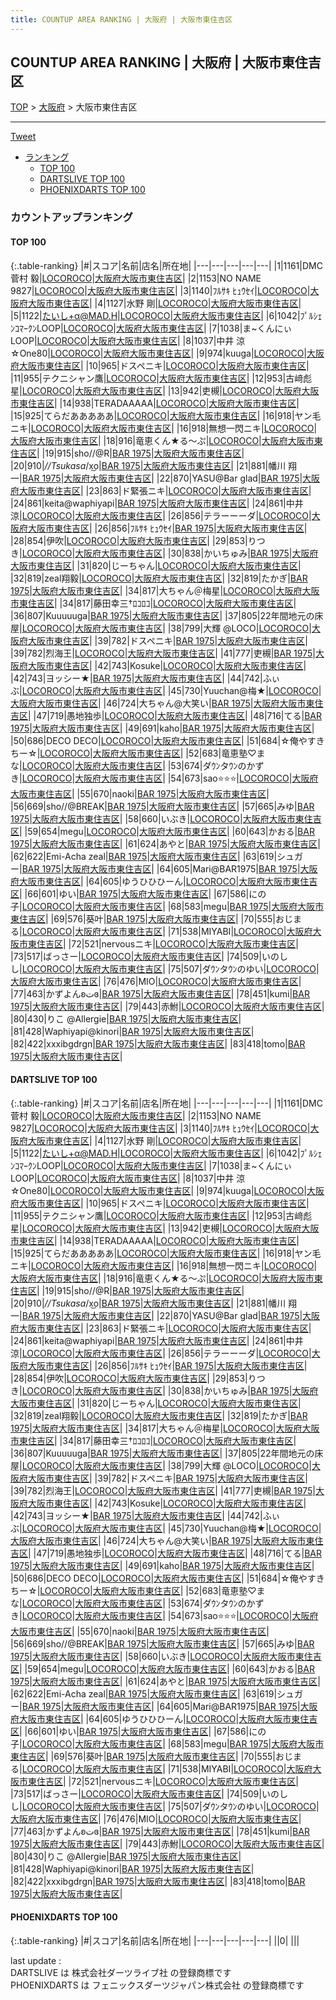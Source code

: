 ```yaml
---
title: COUNTUP AREA RANKING | 大阪府 | 大阪市東住吉区
---
```

## COUNTUP AREA RANKING | 大阪府 | 大阪市東住吉区

[TOP](/darts/rank/) > [大阪府](/darts/rank/大阪府/) > 大阪市東住吉区

___

<a href="https://twitter.com/share?ref_src=twsrc%5Etfw" data-text="COUNTUP AREA RANKING | 大阪府大阪市東住吉区" class="twitter-share-button" data-hashtags="DARTSLIVE,PHOENIXDARTS,darts,ダーツ" data-show-count="false">Tweet</a>

* [ランキング](#カウントアップランキング)
    * [TOP 100](#top-100)
    * [DARTSLIVE TOP 100](#dartslive-top-100)
    * [PHOENIXDARTS TOP 100](#phoenixdarts-top-100)

### カウントアップランキング

#### TOP 100



{:.table-ranking}
|#|スコア|名前|店名|所在地|
|---|---|---|---|---|
|1|1161|<span class="rank-name-dl">DMC 菅村 毅</span>|<a href="https://search.dartslive.com/jp/shop/b56b97a98980a25aa3f63593b5358cc4">LOCOROCO</a>|<a href="/darts/rank/大阪府/大阪市東住吉区">大阪府大阪市東住吉区</a>|
|2|1153|<span class="rank-name-dl">NO NAME 9827</span>|<a href="https://search.dartslive.com/jp/shop/b56b97a98980a25aa3f63593b5358cc4">LOCOROCO</a>|<a href="/darts/rank/大阪府/大阪市東住吉区">大阪府大阪市東住吉区</a>|
|3|1140|<span class="rank-name-dl">ﾌﾙｻｷ ﾋｭｳｾｲ</span>|<a href="https://search.dartslive.com/jp/shop/b56b97a98980a25aa3f63593b5358cc4">LOCOROCO</a>|<a href="/darts/rank/大阪府/大阪市東住吉区">大阪府大阪市東住吉区</a>|
|4|1127|<span class="rank-name-dl">水野 剛</span>|<a href="https://search.dartslive.com/jp/shop/b56b97a98980a25aa3f63593b5358cc4">LOCOROCO</a>|<a href="/darts/rank/大阪府/大阪市東住吉区">大阪府大阪市東住吉区</a>|
|5|1122|<span class="rank-name-dl">たいし+α@MAD.H</span>|<a href="https://search.dartslive.com/jp/shop/b56b97a98980a25aa3f63593b5358cc4">LOCOROCO</a>|<a href="/darts/rank/大阪府/大阪市東住吉区">大阪府大阪市東住吉区</a>|
|6|1042|<span class="rank-name-dl">ﾌﾟﾙｼｪﾝｺﾏｰｸﾝLOOP</span>|<a href="https://search.dartslive.com/jp/shop/b56b97a98980a25aa3f63593b5358cc4">LOCOROCO</a>|<a href="/darts/rank/大阪府/大阪市東住吉区">大阪府大阪市東住吉区</a>|
|7|1038|<span class="rank-name-dl">ま~くんにぃLOOP</span>|<a href="https://search.dartslive.com/jp/shop/b56b97a98980a25aa3f63593b5358cc4">LOCOROCO</a>|<a href="/darts/rank/大阪府/大阪市東住吉区">大阪府大阪市東住吉区</a>|
|8|1037|<span class="rank-name-dl">中井 涼☆One80</span>|<a href="https://search.dartslive.com/jp/shop/b56b97a98980a25aa3f63593b5358cc4">LOCOROCO</a>|<a href="/darts/rank/大阪府/大阪市東住吉区">大阪府大阪市東住吉区</a>|
|9|974|<span class="rank-name-dl">kuuga</span>|<a href="https://search.dartslive.com/jp/shop/b56b97a98980a25aa3f63593b5358cc4">LOCOROCO</a>|<a href="/darts/rank/大阪府/大阪市東住吉区">大阪府大阪市東住吉区</a>|
|10|965|<span class="rank-name-dl">ドスペニキ</span>|<a href="https://search.dartslive.com/jp/shop/b56b97a98980a25aa3f63593b5358cc4">LOCOROCO</a>|<a href="/darts/rank/大阪府/大阪市東住吉区">大阪府大阪市東住吉区</a>|
|11|955|<span class="rank-name-dl">テクニシャン鷹</span>|<a href="https://search.dartslive.com/jp/shop/b56b97a98980a25aa3f63593b5358cc4">LOCOROCO</a>|<a href="/darts/rank/大阪府/大阪市東住吉区">大阪府大阪市東住吉区</a>|
|12|953|<span class="rank-name-dl">古﨑彪星</span>|<a href="https://search.dartslive.com/jp/shop/b56b97a98980a25aa3f63593b5358cc4">LOCOROCO</a>|<a href="/darts/rank/大阪府/大阪市東住吉区">大阪府大阪市東住吉区</a>|
|13|942|<span class="rank-name-dl">吏槻</span>|<a href="https://search.dartslive.com/jp/shop/b56b97a98980a25aa3f63593b5358cc4">LOCOROCO</a>|<a href="/darts/rank/大阪府/大阪市東住吉区">大阪府大阪市東住吉区</a>|
|14|938|<span class="rank-name-dl">TERADAAAAA</span>|<a href="https://search.dartslive.com/jp/shop/b56b97a98980a25aa3f63593b5358cc4">LOCOROCO</a>|<a href="/darts/rank/大阪府/大阪市東住吉区">大阪府大阪市東住吉区</a>|
|15|925|<span class="rank-name-dl">てらだあああああ</span>|<a href="https://search.dartslive.com/jp/shop/b56b97a98980a25aa3f63593b5358cc4">LOCOROCO</a>|<a href="/darts/rank/大阪府/大阪市東住吉区">大阪府大阪市東住吉区</a>|
|16|918|<span class="rank-name-dl">ヤン毛ニキ</span>|<a href="https://search.dartslive.com/jp/shop/b56b97a98980a25aa3f63593b5358cc4">LOCOROCO</a>|<a href="/darts/rank/大阪府/大阪市東住吉区">大阪府大阪市東住吉区</a>|
|16|918|<span class="rank-name-dl">無想一閃ニキ</span>|<a href="https://search.dartslive.com/jp/shop/b56b97a98980a25aa3f63593b5358cc4">LOCOROCO</a>|<a href="/darts/rank/大阪府/大阪市東住吉区">大阪府大阪市東住吉区</a>|
|18|916|<span class="rank-name-dl">竜恵くん★る〜ぷ</span>|<a href="https://search.dartslive.com/jp/shop/b56b97a98980a25aa3f63593b5358cc4">LOCOROCO</a>|<a href="/darts/rank/大阪府/大阪市東住吉区">大阪府大阪市東住吉区</a>|
|19|915|<span class="rank-name-dl">sho//@R</span>|<a href="https://search.dartslive.com/jp/shop/6643bd2af1175407774c926eb736cb5a">BAR 1975</a>|<a href="/darts/rank/大阪府/大阪市東住吉区">大阪府大阪市東住吉区</a>|
|20|910|<span class="rank-name-dl">_//Tsukasa_/x͜o</span>|<a href="https://search.dartslive.com/jp/shop/6643bd2af1175407774c926eb736cb5a">BAR 1975</a>|<a href="/darts/rank/大阪府/大阪市東住吉区">大阪府大阪市東住吉区</a>|
|21|881|<span class="rank-name-dl">幡川 翔一</span>|<a href="https://search.dartslive.com/jp/shop/6643bd2af1175407774c926eb736cb5a">BAR 1975</a>|<a href="/darts/rank/大阪府/大阪市東住吉区">大阪府大阪市東住吉区</a>|
|22|870|<span class="rank-name-dl">YASU@Bar glad</span>|<a href="https://search.dartslive.com/jp/shop/6643bd2af1175407774c926eb736cb5a">BAR 1975</a>|<a href="/darts/rank/大阪府/大阪市東住吉区">大阪府大阪市東住吉区</a>|
|23|863|<span class="rank-name-dl">ド緊張ニキ</span>|<a href="https://search.dartslive.com/jp/shop/b56b97a98980a25aa3f63593b5358cc4">LOCOROCO</a>|<a href="/darts/rank/大阪府/大阪市東住吉区">大阪府大阪市東住吉区</a>|
|24|861|<span class="rank-name-dl">keita@waphiyapi</span>|<a href="https://search.dartslive.com/jp/shop/6643bd2af1175407774c926eb736cb5a">BAR 1975</a>|<a href="/darts/rank/大阪府/大阪市東住吉区">大阪府大阪市東住吉区</a>|
|24|861|<span class="rank-name-dl">中井 涼</span>|<a href="https://search.dartslive.com/jp/shop/b56b97a98980a25aa3f63593b5358cc4">LOCOROCO</a>|<a href="/darts/rank/大阪府/大阪市東住吉区">大阪府大阪市東住吉区</a>|
|26|856|<span class="rank-name-dl">テラーーーダ</span>|<a href="https://search.dartslive.com/jp/shop/b56b97a98980a25aa3f63593b5358cc4">LOCOROCO</a>|<a href="/darts/rank/大阪府/大阪市東住吉区">大阪府大阪市東住吉区</a>|
|26|856|<span class="rank-name-dl">ﾌﾙｻｷ ﾋｭｳｾｲ</span>|<a href="https://search.dartslive.com/jp/shop/6643bd2af1175407774c926eb736cb5a">BAR 1975</a>|<a href="/darts/rank/大阪府/大阪市東住吉区">大阪府大阪市東住吉区</a>|
|28|854|<span class="rank-name-dl">伊吹</span>|<a href="https://search.dartslive.com/jp/shop/b56b97a98980a25aa3f63593b5358cc4">LOCOROCO</a>|<a href="/darts/rank/大阪府/大阪市東住吉区">大阪府大阪市東住吉区</a>|
|29|853|<span class="rank-name-dl">りつき</span>|<a href="https://search.dartslive.com/jp/shop/b56b97a98980a25aa3f63593b5358cc4">LOCOROCO</a>|<a href="/darts/rank/大阪府/大阪市東住吉区">大阪府大阪市東住吉区</a>|
|30|838|<span class="rank-name-dl">かいちゅみ</span>|<a href="https://search.dartslive.com/jp/shop/6643bd2af1175407774c926eb736cb5a">BAR 1975</a>|<a href="/darts/rank/大阪府/大阪市東住吉区">大阪府大阪市東住吉区</a>|
|31|820|<span class="rank-name-dl">じーちゃん</span>|<a href="https://search.dartslive.com/jp/shop/b56b97a98980a25aa3f63593b5358cc4">LOCOROCO</a>|<a href="/darts/rank/大阪府/大阪市東住吉区">大阪府大阪市東住吉区</a>|
|32|819|<span class="rank-name-dl">zeal翔毅</span>|<a href="https://search.dartslive.com/jp/shop/b56b97a98980a25aa3f63593b5358cc4">LOCOROCO</a>|<a href="/darts/rank/大阪府/大阪市東住吉区">大阪府大阪市東住吉区</a>|
|32|819|<span class="rank-name-dl">たかぎ</span>|<a href="https://search.dartslive.com/jp/shop/6643bd2af1175407774c926eb736cb5a">BAR 1975</a>|<a href="/darts/rank/大阪府/大阪市東住吉区">大阪府大阪市東住吉区</a>|
|34|817|<span class="rank-name-dl">大ちゃん＠梅星</span>|<a href="https://search.dartslive.com/jp/shop/b56b97a98980a25aa3f63593b5358cc4">LOCOROCO</a>|<a href="/darts/rank/大阪府/大阪市東住吉区">大阪府大阪市東住吉区</a>|
|34|817|<span class="rank-name-dl">藤田幸三†ﾛｺﾛｺ</span>|<a href="https://search.dartslive.com/jp/shop/b56b97a98980a25aa3f63593b5358cc4">LOCOROCO</a>|<a href="/darts/rank/大阪府/大阪市東住吉区">大阪府大阪市東住吉区</a>|
|36|807|<span class="rank-name-dl">Kuuuuuga</span>|<a href="https://search.dartslive.com/jp/shop/6643bd2af1175407774c926eb736cb5a">BAR 1975</a>|<a href="/darts/rank/大阪府/大阪市東住吉区">大阪府大阪市東住吉区</a>|
|37|805|<span class="rank-name-dl">22年間地元の床屋</span>|<a href="https://search.dartslive.com/jp/shop/b56b97a98980a25aa3f63593b5358cc4">LOCOROCO</a>|<a href="/darts/rank/大阪府/大阪市東住吉区">大阪府大阪市東住吉区</a>|
|38|799|<span class="rank-name-dl">大輝 @LOCO</span>|<a href="https://search.dartslive.com/jp/shop/b56b97a98980a25aa3f63593b5358cc4">LOCOROCO</a>|<a href="/darts/rank/大阪府/大阪市東住吉区">大阪府大阪市東住吉区</a>|
|39|782|<span class="rank-name-dl">ドスペニキ</span>|<a href="https://search.dartslive.com/jp/shop/6643bd2af1175407774c926eb736cb5a">BAR 1975</a>|<a href="/darts/rank/大阪府/大阪市東住吉区">大阪府大阪市東住吉区</a>|
|39|782|<span class="rank-name-dl">烈海王</span>|<a href="https://search.dartslive.com/jp/shop/b56b97a98980a25aa3f63593b5358cc4">LOCOROCO</a>|<a href="/darts/rank/大阪府/大阪市東住吉区">大阪府大阪市東住吉区</a>|
|41|777|<span class="rank-name-dl">吏槻</span>|<a href="https://search.dartslive.com/jp/shop/6643bd2af1175407774c926eb736cb5a">BAR 1975</a>|<a href="/darts/rank/大阪府/大阪市東住吉区">大阪府大阪市東住吉区</a>|
|42|743|<span class="rank-name-dl">Kosuke</span>|<a href="https://search.dartslive.com/jp/shop/b56b97a98980a25aa3f63593b5358cc4">LOCOROCO</a>|<a href="/darts/rank/大阪府/大阪市東住吉区">大阪府大阪市東住吉区</a>|
|42|743|<span class="rank-name-dl">ヨッシー★</span>|<a href="https://search.dartslive.com/jp/shop/6643bd2af1175407774c926eb736cb5a">BAR 1975</a>|<a href="/darts/rank/大阪府/大阪市東住吉区">大阪府大阪市東住吉区</a>|
|44|742|<span class="rank-name-dl">ふぃぶ</span>|<a href="https://search.dartslive.com/jp/shop/b56b97a98980a25aa3f63593b5358cc4">LOCOROCO</a>|<a href="/darts/rank/大阪府/大阪市東住吉区">大阪府大阪市東住吉区</a>|
|45|730|<span class="rank-name-dl">Yuuchan@梅★</span>|<a href="https://search.dartslive.com/jp/shop/b56b97a98980a25aa3f63593b5358cc4">LOCOROCO</a>|<a href="/darts/rank/大阪府/大阪市東住吉区">大阪府大阪市東住吉区</a>|
|46|724|<span class="rank-name-dl">大ちゃん@大笑い</span>|<a href="https://search.dartslive.com/jp/shop/6643bd2af1175407774c926eb736cb5a">BAR 1975</a>|<a href="/darts/rank/大阪府/大阪市東住吉区">大阪府大阪市東住吉区</a>|
|47|719|<span class="rank-name-dl">愚地独歩</span>|<a href="https://search.dartslive.com/jp/shop/b56b97a98980a25aa3f63593b5358cc4">LOCOROCO</a>|<a href="/darts/rank/大阪府/大阪市東住吉区">大阪府大阪市東住吉区</a>|
|48|716|<span class="rank-name-dl">てる</span>|<a href="https://search.dartslive.com/jp/shop/6643bd2af1175407774c926eb736cb5a">BAR 1975</a>|<a href="/darts/rank/大阪府/大阪市東住吉区">大阪府大阪市東住吉区</a>|
|49|691|<span class="rank-name-dl">kaho</span>|<a href="https://search.dartslive.com/jp/shop/6643bd2af1175407774c926eb736cb5a">BAR 1975</a>|<a href="/darts/rank/大阪府/大阪市東住吉区">大阪府大阪市東住吉区</a>|
|50|686|<span class="rank-name-dl">DECO DECO</span>|<a href="https://search.dartslive.com/jp/shop/b56b97a98980a25aa3f63593b5358cc4">LOCOROCO</a>|<a href="/darts/rank/大阪府/大阪市東住吉区">大阪府大阪市東住吉区</a>|
|51|684|<span class="rank-name-dl">☆俺やすきちー☆</span>|<a href="https://search.dartslive.com/jp/shop/b56b97a98980a25aa3f63593b5358cc4">LOCOROCO</a>|<a href="/darts/rank/大阪府/大阪市東住吉区">大阪府大阪市東住吉区</a>|
|52|683|<span class="rank-name-dl">竜恵塾♡まな</span>|<a href="https://search.dartslive.com/jp/shop/b56b97a98980a25aa3f63593b5358cc4">LOCOROCO</a>|<a href="/darts/rank/大阪府/大阪市東住吉区">大阪府大阪市東住吉区</a>|
|53|674|<span class="rank-name-dl">ダｳﾝタｳﾝのかずき</span>|<a href="https://search.dartslive.com/jp/shop/b56b97a98980a25aa3f63593b5358cc4">LOCOROCO</a>|<a href="/darts/rank/大阪府/大阪市東住吉区">大阪府大阪市東住吉区</a>|
|54|673|<span class="rank-name-dl">sao⭐️⭐️⭐️</span>|<a href="https://search.dartslive.com/jp/shop/b56b97a98980a25aa3f63593b5358cc4">LOCOROCO</a>|<a href="/darts/rank/大阪府/大阪市東住吉区">大阪府大阪市東住吉区</a>|
|55|670|<span class="rank-name-dl">naoki</span>|<a href="https://search.dartslive.com/jp/shop/6643bd2af1175407774c926eb736cb5a">BAR 1975</a>|<a href="/darts/rank/大阪府/大阪市東住吉区">大阪府大阪市東住吉区</a>|
|56|669|<span class="rank-name-dl">sho//@BREAK</span>|<a href="https://search.dartslive.com/jp/shop/6643bd2af1175407774c926eb736cb5a">BAR 1975</a>|<a href="/darts/rank/大阪府/大阪市東住吉区">大阪府大阪市東住吉区</a>|
|57|665|<span class="rank-name-dl">みゆ</span>|<a href="https://search.dartslive.com/jp/shop/6643bd2af1175407774c926eb736cb5a">BAR 1975</a>|<a href="/darts/rank/大阪府/大阪市東住吉区">大阪府大阪市東住吉区</a>|
|58|660|<span class="rank-name-dl">いぶき</span>|<a href="https://search.dartslive.com/jp/shop/b56b97a98980a25aa3f63593b5358cc4">LOCOROCO</a>|<a href="/darts/rank/大阪府/大阪市東住吉区">大阪府大阪市東住吉区</a>|
|59|654|<span class="rank-name-dl">megu</span>|<a href="https://search.dartslive.com/jp/shop/b56b97a98980a25aa3f63593b5358cc4">LOCOROCO</a>|<a href="/darts/rank/大阪府/大阪市東住吉区">大阪府大阪市東住吉区</a>|
|60|643|<span class="rank-name-dl">かおる</span>|<a href="https://search.dartslive.com/jp/shop/6643bd2af1175407774c926eb736cb5a">BAR 1975</a>|<a href="/darts/rank/大阪府/大阪市東住吉区">大阪府大阪市東住吉区</a>|
|61|624|<span class="rank-name-dl">あやと</span>|<a href="https://search.dartslive.com/jp/shop/6643bd2af1175407774c926eb736cb5a">BAR 1975</a>|<a href="/darts/rank/大阪府/大阪市東住吉区">大阪府大阪市東住吉区</a>|
|62|622|<span class="rank-name-dl">Emi-Acha zeal</span>|<a href="https://search.dartslive.com/jp/shop/6643bd2af1175407774c926eb736cb5a">BAR 1975</a>|<a href="/darts/rank/大阪府/大阪市東住吉区">大阪府大阪市東住吉区</a>|
|63|619|<span class="rank-name-dl">シュガー</span>|<a href="https://search.dartslive.com/jp/shop/6643bd2af1175407774c926eb736cb5a">BAR 1975</a>|<a href="/darts/rank/大阪府/大阪市東住吉区">大阪府大阪市東住吉区</a>|
|64|605|<span class="rank-name-dl">Mari@BAR1975</span>|<a href="https://search.dartslive.com/jp/shop/6643bd2af1175407774c926eb736cb5a">BAR 1975</a>|<a href="/darts/rank/大阪府/大阪市東住吉区">大阪府大阪市東住吉区</a>|
|64|605|<span class="rank-name-dl">ゆうひひひーん</span>|<a href="https://search.dartslive.com/jp/shop/b56b97a98980a25aa3f63593b5358cc4">LOCOROCO</a>|<a href="/darts/rank/大阪府/大阪市東住吉区">大阪府大阪市東住吉区</a>|
|66|601|<span class="rank-name-dl">ゆい</span>|<a href="https://search.dartslive.com/jp/shop/6643bd2af1175407774c926eb736cb5a">BAR 1975</a>|<a href="/darts/rank/大阪府/大阪市東住吉区">大阪府大阪市東住吉区</a>|
|67|586|<span class="rank-name-dl">にの子</span>|<a href="https://search.dartslive.com/jp/shop/b56b97a98980a25aa3f63593b5358cc4">LOCOROCO</a>|<a href="/darts/rank/大阪府/大阪市東住吉区">大阪府大阪市東住吉区</a>|
|68|583|<span class="rank-name-dl">megu</span>|<a href="https://search.dartslive.com/jp/shop/6643bd2af1175407774c926eb736cb5a">BAR 1975</a>|<a href="/darts/rank/大阪府/大阪市東住吉区">大阪府大阪市東住吉区</a>|
|69|576|<span class="rank-name-dl">葵叶</span>|<a href="https://search.dartslive.com/jp/shop/6643bd2af1175407774c926eb736cb5a">BAR 1975</a>|<a href="/darts/rank/大阪府/大阪市東住吉区">大阪府大阪市東住吉区</a>|
|70|555|<span class="rank-name-dl">おじまる</span>|<a href="https://search.dartslive.com/jp/shop/b56b97a98980a25aa3f63593b5358cc4">LOCOROCO</a>|<a href="/darts/rank/大阪府/大阪市東住吉区">大阪府大阪市東住吉区</a>|
|71|538|<span class="rank-name-dl">MIYABI</span>|<a href="https://search.dartslive.com/jp/shop/b56b97a98980a25aa3f63593b5358cc4">LOCOROCO</a>|<a href="/darts/rank/大阪府/大阪市東住吉区">大阪府大阪市東住吉区</a>|
|72|521|<span class="rank-name-dl">nervousニキ</span>|<a href="https://search.dartslive.com/jp/shop/b56b97a98980a25aa3f63593b5358cc4">LOCOROCO</a>|<a href="/darts/rank/大阪府/大阪市東住吉区">大阪府大阪市東住吉区</a>|
|73|517|<span class="rank-name-dl">ばっさー</span>|<a href="https://search.dartslive.com/jp/shop/b56b97a98980a25aa3f63593b5358cc4">LOCOROCO</a>|<a href="/darts/rank/大阪府/大阪市東住吉区">大阪府大阪市東住吉区</a>|
|74|509|<span class="rank-name-dl">いのしし</span>|<a href="https://search.dartslive.com/jp/shop/b56b97a98980a25aa3f63593b5358cc4">LOCOROCO</a>|<a href="/darts/rank/大阪府/大阪市東住吉区">大阪府大阪市東住吉区</a>|
|75|507|<span class="rank-name-dl">ダｳﾝタｳﾝのゆい</span>|<a href="https://search.dartslive.com/jp/shop/b56b97a98980a25aa3f63593b5358cc4">LOCOROCO</a>|<a href="/darts/rank/大阪府/大阪市東住吉区">大阪府大阪市東住吉区</a>|
|76|476|<span class="rank-name-dl">MIO</span>|<a href="https://search.dartslive.com/jp/shop/b56b97a98980a25aa3f63593b5358cc4">LOCOROCO</a>|<a href="/darts/rank/大阪府/大阪市東住吉区">大阪府大阪市東住吉区</a>|
|77|463|<span class="rank-name-dl">かずよんʚتɞ</span>|<a href="https://search.dartslive.com/jp/shop/6643bd2af1175407774c926eb736cb5a">BAR 1975</a>|<a href="/darts/rank/大阪府/大阪市東住吉区">大阪府大阪市東住吉区</a>|
|78|451|<span class="rank-name-dl">kumi</span>|<a href="https://search.dartslive.com/jp/shop/6643bd2af1175407774c926eb736cb5a">BAR 1975</a>|<a href="/darts/rank/大阪府/大阪市東住吉区">大阪府大阪市東住吉区</a>|
|79|443|<span class="rank-name-dl">赤鮒</span>|<a href="https://search.dartslive.com/jp/shop/b56b97a98980a25aa3f63593b5358cc4">LOCOROCO</a>|<a href="/darts/rank/大阪府/大阪市東住吉区">大阪府大阪市東住吉区</a>|
|80|430|<span class="rank-name-dl">りこ @Allergie</span>|<a href="https://search.dartslive.com/jp/shop/6643bd2af1175407774c926eb736cb5a">BAR 1975</a>|<a href="/darts/rank/大阪府/大阪市東住吉区">大阪府大阪市東住吉区</a>|
|81|428|<span class="rank-name-dl">Waphiyapi@kinori</span>|<a href="https://search.dartslive.com/jp/shop/6643bd2af1175407774c926eb736cb5a">BAR 1975</a>|<a href="/darts/rank/大阪府/大阪市東住吉区">大阪府大阪市東住吉区</a>|
|82|422|<span class="rank-name-dl">xxxibgdrgn</span>|<a href="https://search.dartslive.com/jp/shop/6643bd2af1175407774c926eb736cb5a">BAR 1975</a>|<a href="/darts/rank/大阪府/大阪市東住吉区">大阪府大阪市東住吉区</a>|
|83|418|<span class="rank-name-dl">tomo</span>|<a href="https://search.dartslive.com/jp/shop/6643bd2af1175407774c926eb736cb5a">BAR 1975</a>|<a href="/darts/rank/大阪府/大阪市東住吉区">大阪府大阪市東住吉区</a>|


#### DARTSLIVE TOP 100



{:.table-ranking}
|#|スコア|名前|店名|所在地|
|---|---|---|---|---|
|1|1161|<span class="rank-name-dl">DMC 菅村 毅</span>|<a href="https://search.dartslive.com/jp/shop/b56b97a98980a25aa3f63593b5358cc4">LOCOROCO</a>|<a href="/darts/rank/大阪府/大阪市東住吉区">大阪府大阪市東住吉区</a>|
|2|1153|<span class="rank-name-dl">NO NAME 9827</span>|<a href="https://search.dartslive.com/jp/shop/b56b97a98980a25aa3f63593b5358cc4">LOCOROCO</a>|<a href="/darts/rank/大阪府/大阪市東住吉区">大阪府大阪市東住吉区</a>|
|3|1140|<span class="rank-name-dl">ﾌﾙｻｷ ﾋｭｳｾｲ</span>|<a href="https://search.dartslive.com/jp/shop/b56b97a98980a25aa3f63593b5358cc4">LOCOROCO</a>|<a href="/darts/rank/大阪府/大阪市東住吉区">大阪府大阪市東住吉区</a>|
|4|1127|<span class="rank-name-dl">水野 剛</span>|<a href="https://search.dartslive.com/jp/shop/b56b97a98980a25aa3f63593b5358cc4">LOCOROCO</a>|<a href="/darts/rank/大阪府/大阪市東住吉区">大阪府大阪市東住吉区</a>|
|5|1122|<span class="rank-name-dl">たいし+α@MAD.H</span>|<a href="https://search.dartslive.com/jp/shop/b56b97a98980a25aa3f63593b5358cc4">LOCOROCO</a>|<a href="/darts/rank/大阪府/大阪市東住吉区">大阪府大阪市東住吉区</a>|
|6|1042|<span class="rank-name-dl">ﾌﾟﾙｼｪﾝｺﾏｰｸﾝLOOP</span>|<a href="https://search.dartslive.com/jp/shop/b56b97a98980a25aa3f63593b5358cc4">LOCOROCO</a>|<a href="/darts/rank/大阪府/大阪市東住吉区">大阪府大阪市東住吉区</a>|
|7|1038|<span class="rank-name-dl">ま~くんにぃLOOP</span>|<a href="https://search.dartslive.com/jp/shop/b56b97a98980a25aa3f63593b5358cc4">LOCOROCO</a>|<a href="/darts/rank/大阪府/大阪市東住吉区">大阪府大阪市東住吉区</a>|
|8|1037|<span class="rank-name-dl">中井 涼☆One80</span>|<a href="https://search.dartslive.com/jp/shop/b56b97a98980a25aa3f63593b5358cc4">LOCOROCO</a>|<a href="/darts/rank/大阪府/大阪市東住吉区">大阪府大阪市東住吉区</a>|
|9|974|<span class="rank-name-dl">kuuga</span>|<a href="https://search.dartslive.com/jp/shop/b56b97a98980a25aa3f63593b5358cc4">LOCOROCO</a>|<a href="/darts/rank/大阪府/大阪市東住吉区">大阪府大阪市東住吉区</a>|
|10|965|<span class="rank-name-dl">ドスペニキ</span>|<a href="https://search.dartslive.com/jp/shop/b56b97a98980a25aa3f63593b5358cc4">LOCOROCO</a>|<a href="/darts/rank/大阪府/大阪市東住吉区">大阪府大阪市東住吉区</a>|
|11|955|<span class="rank-name-dl">テクニシャン鷹</span>|<a href="https://search.dartslive.com/jp/shop/b56b97a98980a25aa3f63593b5358cc4">LOCOROCO</a>|<a href="/darts/rank/大阪府/大阪市東住吉区">大阪府大阪市東住吉区</a>|
|12|953|<span class="rank-name-dl">古﨑彪星</span>|<a href="https://search.dartslive.com/jp/shop/b56b97a98980a25aa3f63593b5358cc4">LOCOROCO</a>|<a href="/darts/rank/大阪府/大阪市東住吉区">大阪府大阪市東住吉区</a>|
|13|942|<span class="rank-name-dl">吏槻</span>|<a href="https://search.dartslive.com/jp/shop/b56b97a98980a25aa3f63593b5358cc4">LOCOROCO</a>|<a href="/darts/rank/大阪府/大阪市東住吉区">大阪府大阪市東住吉区</a>|
|14|938|<span class="rank-name-dl">TERADAAAAA</span>|<a href="https://search.dartslive.com/jp/shop/b56b97a98980a25aa3f63593b5358cc4">LOCOROCO</a>|<a href="/darts/rank/大阪府/大阪市東住吉区">大阪府大阪市東住吉区</a>|
|15|925|<span class="rank-name-dl">てらだあああああ</span>|<a href="https://search.dartslive.com/jp/shop/b56b97a98980a25aa3f63593b5358cc4">LOCOROCO</a>|<a href="/darts/rank/大阪府/大阪市東住吉区">大阪府大阪市東住吉区</a>|
|16|918|<span class="rank-name-dl">ヤン毛ニキ</span>|<a href="https://search.dartslive.com/jp/shop/b56b97a98980a25aa3f63593b5358cc4">LOCOROCO</a>|<a href="/darts/rank/大阪府/大阪市東住吉区">大阪府大阪市東住吉区</a>|
|16|918|<span class="rank-name-dl">無想一閃ニキ</span>|<a href="https://search.dartslive.com/jp/shop/b56b97a98980a25aa3f63593b5358cc4">LOCOROCO</a>|<a href="/darts/rank/大阪府/大阪市東住吉区">大阪府大阪市東住吉区</a>|
|18|916|<span class="rank-name-dl">竜恵くん★る〜ぷ</span>|<a href="https://search.dartslive.com/jp/shop/b56b97a98980a25aa3f63593b5358cc4">LOCOROCO</a>|<a href="/darts/rank/大阪府/大阪市東住吉区">大阪府大阪市東住吉区</a>|
|19|915|<span class="rank-name-dl">sho//@R</span>|<a href="https://search.dartslive.com/jp/shop/6643bd2af1175407774c926eb736cb5a">BAR 1975</a>|<a href="/darts/rank/大阪府/大阪市東住吉区">大阪府大阪市東住吉区</a>|
|20|910|<span class="rank-name-dl">_//Tsukasa_/x͜o</span>|<a href="https://search.dartslive.com/jp/shop/6643bd2af1175407774c926eb736cb5a">BAR 1975</a>|<a href="/darts/rank/大阪府/大阪市東住吉区">大阪府大阪市東住吉区</a>|
|21|881|<span class="rank-name-dl">幡川 翔一</span>|<a href="https://search.dartslive.com/jp/shop/6643bd2af1175407774c926eb736cb5a">BAR 1975</a>|<a href="/darts/rank/大阪府/大阪市東住吉区">大阪府大阪市東住吉区</a>|
|22|870|<span class="rank-name-dl">YASU@Bar glad</span>|<a href="https://search.dartslive.com/jp/shop/6643bd2af1175407774c926eb736cb5a">BAR 1975</a>|<a href="/darts/rank/大阪府/大阪市東住吉区">大阪府大阪市東住吉区</a>|
|23|863|<span class="rank-name-dl">ド緊張ニキ</span>|<a href="https://search.dartslive.com/jp/shop/b56b97a98980a25aa3f63593b5358cc4">LOCOROCO</a>|<a href="/darts/rank/大阪府/大阪市東住吉区">大阪府大阪市東住吉区</a>|
|24|861|<span class="rank-name-dl">keita@waphiyapi</span>|<a href="https://search.dartslive.com/jp/shop/6643bd2af1175407774c926eb736cb5a">BAR 1975</a>|<a href="/darts/rank/大阪府/大阪市東住吉区">大阪府大阪市東住吉区</a>|
|24|861|<span class="rank-name-dl">中井 涼</span>|<a href="https://search.dartslive.com/jp/shop/b56b97a98980a25aa3f63593b5358cc4">LOCOROCO</a>|<a href="/darts/rank/大阪府/大阪市東住吉区">大阪府大阪市東住吉区</a>|
|26|856|<span class="rank-name-dl">テラーーーダ</span>|<a href="https://search.dartslive.com/jp/shop/b56b97a98980a25aa3f63593b5358cc4">LOCOROCO</a>|<a href="/darts/rank/大阪府/大阪市東住吉区">大阪府大阪市東住吉区</a>|
|26|856|<span class="rank-name-dl">ﾌﾙｻｷ ﾋｭｳｾｲ</span>|<a href="https://search.dartslive.com/jp/shop/6643bd2af1175407774c926eb736cb5a">BAR 1975</a>|<a href="/darts/rank/大阪府/大阪市東住吉区">大阪府大阪市東住吉区</a>|
|28|854|<span class="rank-name-dl">伊吹</span>|<a href="https://search.dartslive.com/jp/shop/b56b97a98980a25aa3f63593b5358cc4">LOCOROCO</a>|<a href="/darts/rank/大阪府/大阪市東住吉区">大阪府大阪市東住吉区</a>|
|29|853|<span class="rank-name-dl">りつき</span>|<a href="https://search.dartslive.com/jp/shop/b56b97a98980a25aa3f63593b5358cc4">LOCOROCO</a>|<a href="/darts/rank/大阪府/大阪市東住吉区">大阪府大阪市東住吉区</a>|
|30|838|<span class="rank-name-dl">かいちゅみ</span>|<a href="https://search.dartslive.com/jp/shop/6643bd2af1175407774c926eb736cb5a">BAR 1975</a>|<a href="/darts/rank/大阪府/大阪市東住吉区">大阪府大阪市東住吉区</a>|
|31|820|<span class="rank-name-dl">じーちゃん</span>|<a href="https://search.dartslive.com/jp/shop/b56b97a98980a25aa3f63593b5358cc4">LOCOROCO</a>|<a href="/darts/rank/大阪府/大阪市東住吉区">大阪府大阪市東住吉区</a>|
|32|819|<span class="rank-name-dl">zeal翔毅</span>|<a href="https://search.dartslive.com/jp/shop/b56b97a98980a25aa3f63593b5358cc4">LOCOROCO</a>|<a href="/darts/rank/大阪府/大阪市東住吉区">大阪府大阪市東住吉区</a>|
|32|819|<span class="rank-name-dl">たかぎ</span>|<a href="https://search.dartslive.com/jp/shop/6643bd2af1175407774c926eb736cb5a">BAR 1975</a>|<a href="/darts/rank/大阪府/大阪市東住吉区">大阪府大阪市東住吉区</a>|
|34|817|<span class="rank-name-dl">大ちゃん＠梅星</span>|<a href="https://search.dartslive.com/jp/shop/b56b97a98980a25aa3f63593b5358cc4">LOCOROCO</a>|<a href="/darts/rank/大阪府/大阪市東住吉区">大阪府大阪市東住吉区</a>|
|34|817|<span class="rank-name-dl">藤田幸三†ﾛｺﾛｺ</span>|<a href="https://search.dartslive.com/jp/shop/b56b97a98980a25aa3f63593b5358cc4">LOCOROCO</a>|<a href="/darts/rank/大阪府/大阪市東住吉区">大阪府大阪市東住吉区</a>|
|36|807|<span class="rank-name-dl">Kuuuuuga</span>|<a href="https://search.dartslive.com/jp/shop/6643bd2af1175407774c926eb736cb5a">BAR 1975</a>|<a href="/darts/rank/大阪府/大阪市東住吉区">大阪府大阪市東住吉区</a>|
|37|805|<span class="rank-name-dl">22年間地元の床屋</span>|<a href="https://search.dartslive.com/jp/shop/b56b97a98980a25aa3f63593b5358cc4">LOCOROCO</a>|<a href="/darts/rank/大阪府/大阪市東住吉区">大阪府大阪市東住吉区</a>|
|38|799|<span class="rank-name-dl">大輝 @LOCO</span>|<a href="https://search.dartslive.com/jp/shop/b56b97a98980a25aa3f63593b5358cc4">LOCOROCO</a>|<a href="/darts/rank/大阪府/大阪市東住吉区">大阪府大阪市東住吉区</a>|
|39|782|<span class="rank-name-dl">ドスペニキ</span>|<a href="https://search.dartslive.com/jp/shop/6643bd2af1175407774c926eb736cb5a">BAR 1975</a>|<a href="/darts/rank/大阪府/大阪市東住吉区">大阪府大阪市東住吉区</a>|
|39|782|<span class="rank-name-dl">烈海王</span>|<a href="https://search.dartslive.com/jp/shop/b56b97a98980a25aa3f63593b5358cc4">LOCOROCO</a>|<a href="/darts/rank/大阪府/大阪市東住吉区">大阪府大阪市東住吉区</a>|
|41|777|<span class="rank-name-dl">吏槻</span>|<a href="https://search.dartslive.com/jp/shop/6643bd2af1175407774c926eb736cb5a">BAR 1975</a>|<a href="/darts/rank/大阪府/大阪市東住吉区">大阪府大阪市東住吉区</a>|
|42|743|<span class="rank-name-dl">Kosuke</span>|<a href="https://search.dartslive.com/jp/shop/b56b97a98980a25aa3f63593b5358cc4">LOCOROCO</a>|<a href="/darts/rank/大阪府/大阪市東住吉区">大阪府大阪市東住吉区</a>|
|42|743|<span class="rank-name-dl">ヨッシー★</span>|<a href="https://search.dartslive.com/jp/shop/6643bd2af1175407774c926eb736cb5a">BAR 1975</a>|<a href="/darts/rank/大阪府/大阪市東住吉区">大阪府大阪市東住吉区</a>|
|44|742|<span class="rank-name-dl">ふぃぶ</span>|<a href="https://search.dartslive.com/jp/shop/b56b97a98980a25aa3f63593b5358cc4">LOCOROCO</a>|<a href="/darts/rank/大阪府/大阪市東住吉区">大阪府大阪市東住吉区</a>|
|45|730|<span class="rank-name-dl">Yuuchan@梅★</span>|<a href="https://search.dartslive.com/jp/shop/b56b97a98980a25aa3f63593b5358cc4">LOCOROCO</a>|<a href="/darts/rank/大阪府/大阪市東住吉区">大阪府大阪市東住吉区</a>|
|46|724|<span class="rank-name-dl">大ちゃん@大笑い</span>|<a href="https://search.dartslive.com/jp/shop/6643bd2af1175407774c926eb736cb5a">BAR 1975</a>|<a href="/darts/rank/大阪府/大阪市東住吉区">大阪府大阪市東住吉区</a>|
|47|719|<span class="rank-name-dl">愚地独歩</span>|<a href="https://search.dartslive.com/jp/shop/b56b97a98980a25aa3f63593b5358cc4">LOCOROCO</a>|<a href="/darts/rank/大阪府/大阪市東住吉区">大阪府大阪市東住吉区</a>|
|48|716|<span class="rank-name-dl">てる</span>|<a href="https://search.dartslive.com/jp/shop/6643bd2af1175407774c926eb736cb5a">BAR 1975</a>|<a href="/darts/rank/大阪府/大阪市東住吉区">大阪府大阪市東住吉区</a>|
|49|691|<span class="rank-name-dl">kaho</span>|<a href="https://search.dartslive.com/jp/shop/6643bd2af1175407774c926eb736cb5a">BAR 1975</a>|<a href="/darts/rank/大阪府/大阪市東住吉区">大阪府大阪市東住吉区</a>|
|50|686|<span class="rank-name-dl">DECO DECO</span>|<a href="https://search.dartslive.com/jp/shop/b56b97a98980a25aa3f63593b5358cc4">LOCOROCO</a>|<a href="/darts/rank/大阪府/大阪市東住吉区">大阪府大阪市東住吉区</a>|
|51|684|<span class="rank-name-dl">☆俺やすきちー☆</span>|<a href="https://search.dartslive.com/jp/shop/b56b97a98980a25aa3f63593b5358cc4">LOCOROCO</a>|<a href="/darts/rank/大阪府/大阪市東住吉区">大阪府大阪市東住吉区</a>|
|52|683|<span class="rank-name-dl">竜恵塾♡まな</span>|<a href="https://search.dartslive.com/jp/shop/b56b97a98980a25aa3f63593b5358cc4">LOCOROCO</a>|<a href="/darts/rank/大阪府/大阪市東住吉区">大阪府大阪市東住吉区</a>|
|53|674|<span class="rank-name-dl">ダｳﾝタｳﾝのかずき</span>|<a href="https://search.dartslive.com/jp/shop/b56b97a98980a25aa3f63593b5358cc4">LOCOROCO</a>|<a href="/darts/rank/大阪府/大阪市東住吉区">大阪府大阪市東住吉区</a>|
|54|673|<span class="rank-name-dl">sao⭐️⭐️⭐️</span>|<a href="https://search.dartslive.com/jp/shop/b56b97a98980a25aa3f63593b5358cc4">LOCOROCO</a>|<a href="/darts/rank/大阪府/大阪市東住吉区">大阪府大阪市東住吉区</a>|
|55|670|<span class="rank-name-dl">naoki</span>|<a href="https://search.dartslive.com/jp/shop/6643bd2af1175407774c926eb736cb5a">BAR 1975</a>|<a href="/darts/rank/大阪府/大阪市東住吉区">大阪府大阪市東住吉区</a>|
|56|669|<span class="rank-name-dl">sho//@BREAK</span>|<a href="https://search.dartslive.com/jp/shop/6643bd2af1175407774c926eb736cb5a">BAR 1975</a>|<a href="/darts/rank/大阪府/大阪市東住吉区">大阪府大阪市東住吉区</a>|
|57|665|<span class="rank-name-dl">みゆ</span>|<a href="https://search.dartslive.com/jp/shop/6643bd2af1175407774c926eb736cb5a">BAR 1975</a>|<a href="/darts/rank/大阪府/大阪市東住吉区">大阪府大阪市東住吉区</a>|
|58|660|<span class="rank-name-dl">いぶき</span>|<a href="https://search.dartslive.com/jp/shop/b56b97a98980a25aa3f63593b5358cc4">LOCOROCO</a>|<a href="/darts/rank/大阪府/大阪市東住吉区">大阪府大阪市東住吉区</a>|
|59|654|<span class="rank-name-dl">megu</span>|<a href="https://search.dartslive.com/jp/shop/b56b97a98980a25aa3f63593b5358cc4">LOCOROCO</a>|<a href="/darts/rank/大阪府/大阪市東住吉区">大阪府大阪市東住吉区</a>|
|60|643|<span class="rank-name-dl">かおる</span>|<a href="https://search.dartslive.com/jp/shop/6643bd2af1175407774c926eb736cb5a">BAR 1975</a>|<a href="/darts/rank/大阪府/大阪市東住吉区">大阪府大阪市東住吉区</a>|
|61|624|<span class="rank-name-dl">あやと</span>|<a href="https://search.dartslive.com/jp/shop/6643bd2af1175407774c926eb736cb5a">BAR 1975</a>|<a href="/darts/rank/大阪府/大阪市東住吉区">大阪府大阪市東住吉区</a>|
|62|622|<span class="rank-name-dl">Emi-Acha zeal</span>|<a href="https://search.dartslive.com/jp/shop/6643bd2af1175407774c926eb736cb5a">BAR 1975</a>|<a href="/darts/rank/大阪府/大阪市東住吉区">大阪府大阪市東住吉区</a>|
|63|619|<span class="rank-name-dl">シュガー</span>|<a href="https://search.dartslive.com/jp/shop/6643bd2af1175407774c926eb736cb5a">BAR 1975</a>|<a href="/darts/rank/大阪府/大阪市東住吉区">大阪府大阪市東住吉区</a>|
|64|605|<span class="rank-name-dl">Mari@BAR1975</span>|<a href="https://search.dartslive.com/jp/shop/6643bd2af1175407774c926eb736cb5a">BAR 1975</a>|<a href="/darts/rank/大阪府/大阪市東住吉区">大阪府大阪市東住吉区</a>|
|64|605|<span class="rank-name-dl">ゆうひひひーん</span>|<a href="https://search.dartslive.com/jp/shop/b56b97a98980a25aa3f63593b5358cc4">LOCOROCO</a>|<a href="/darts/rank/大阪府/大阪市東住吉区">大阪府大阪市東住吉区</a>|
|66|601|<span class="rank-name-dl">ゆい</span>|<a href="https://search.dartslive.com/jp/shop/6643bd2af1175407774c926eb736cb5a">BAR 1975</a>|<a href="/darts/rank/大阪府/大阪市東住吉区">大阪府大阪市東住吉区</a>|
|67|586|<span class="rank-name-dl">にの子</span>|<a href="https://search.dartslive.com/jp/shop/b56b97a98980a25aa3f63593b5358cc4">LOCOROCO</a>|<a href="/darts/rank/大阪府/大阪市東住吉区">大阪府大阪市東住吉区</a>|
|68|583|<span class="rank-name-dl">megu</span>|<a href="https://search.dartslive.com/jp/shop/6643bd2af1175407774c926eb736cb5a">BAR 1975</a>|<a href="/darts/rank/大阪府/大阪市東住吉区">大阪府大阪市東住吉区</a>|
|69|576|<span class="rank-name-dl">葵叶</span>|<a href="https://search.dartslive.com/jp/shop/6643bd2af1175407774c926eb736cb5a">BAR 1975</a>|<a href="/darts/rank/大阪府/大阪市東住吉区">大阪府大阪市東住吉区</a>|
|70|555|<span class="rank-name-dl">おじまる</span>|<a href="https://search.dartslive.com/jp/shop/b56b97a98980a25aa3f63593b5358cc4">LOCOROCO</a>|<a href="/darts/rank/大阪府/大阪市東住吉区">大阪府大阪市東住吉区</a>|
|71|538|<span class="rank-name-dl">MIYABI</span>|<a href="https://search.dartslive.com/jp/shop/b56b97a98980a25aa3f63593b5358cc4">LOCOROCO</a>|<a href="/darts/rank/大阪府/大阪市東住吉区">大阪府大阪市東住吉区</a>|
|72|521|<span class="rank-name-dl">nervousニキ</span>|<a href="https://search.dartslive.com/jp/shop/b56b97a98980a25aa3f63593b5358cc4">LOCOROCO</a>|<a href="/darts/rank/大阪府/大阪市東住吉区">大阪府大阪市東住吉区</a>|
|73|517|<span class="rank-name-dl">ばっさー</span>|<a href="https://search.dartslive.com/jp/shop/b56b97a98980a25aa3f63593b5358cc4">LOCOROCO</a>|<a href="/darts/rank/大阪府/大阪市東住吉区">大阪府大阪市東住吉区</a>|
|74|509|<span class="rank-name-dl">いのしし</span>|<a href="https://search.dartslive.com/jp/shop/b56b97a98980a25aa3f63593b5358cc4">LOCOROCO</a>|<a href="/darts/rank/大阪府/大阪市東住吉区">大阪府大阪市東住吉区</a>|
|75|507|<span class="rank-name-dl">ダｳﾝタｳﾝのゆい</span>|<a href="https://search.dartslive.com/jp/shop/b56b97a98980a25aa3f63593b5358cc4">LOCOROCO</a>|<a href="/darts/rank/大阪府/大阪市東住吉区">大阪府大阪市東住吉区</a>|
|76|476|<span class="rank-name-dl">MIO</span>|<a href="https://search.dartslive.com/jp/shop/b56b97a98980a25aa3f63593b5358cc4">LOCOROCO</a>|<a href="/darts/rank/大阪府/大阪市東住吉区">大阪府大阪市東住吉区</a>|
|77|463|<span class="rank-name-dl">かずよんʚتɞ</span>|<a href="https://search.dartslive.com/jp/shop/6643bd2af1175407774c926eb736cb5a">BAR 1975</a>|<a href="/darts/rank/大阪府/大阪市東住吉区">大阪府大阪市東住吉区</a>|
|78|451|<span class="rank-name-dl">kumi</span>|<a href="https://search.dartslive.com/jp/shop/6643bd2af1175407774c926eb736cb5a">BAR 1975</a>|<a href="/darts/rank/大阪府/大阪市東住吉区">大阪府大阪市東住吉区</a>|
|79|443|<span class="rank-name-dl">赤鮒</span>|<a href="https://search.dartslive.com/jp/shop/b56b97a98980a25aa3f63593b5358cc4">LOCOROCO</a>|<a href="/darts/rank/大阪府/大阪市東住吉区">大阪府大阪市東住吉区</a>|
|80|430|<span class="rank-name-dl">りこ @Allergie</span>|<a href="https://search.dartslive.com/jp/shop/6643bd2af1175407774c926eb736cb5a">BAR 1975</a>|<a href="/darts/rank/大阪府/大阪市東住吉区">大阪府大阪市東住吉区</a>|
|81|428|<span class="rank-name-dl">Waphiyapi@kinori</span>|<a href="https://search.dartslive.com/jp/shop/6643bd2af1175407774c926eb736cb5a">BAR 1975</a>|<a href="/darts/rank/大阪府/大阪市東住吉区">大阪府大阪市東住吉区</a>|
|82|422|<span class="rank-name-dl">xxxibgdrgn</span>|<a href="https://search.dartslive.com/jp/shop/6643bd2af1175407774c926eb736cb5a">BAR 1975</a>|<a href="/darts/rank/大阪府/大阪市東住吉区">大阪府大阪市東住吉区</a>|
|83|418|<span class="rank-name-dl">tomo</span>|<a href="https://search.dartslive.com/jp/shop/6643bd2af1175407774c926eb736cb5a">BAR 1975</a>|<a href="/darts/rank/大阪府/大阪市東住吉区">大阪府大阪市東住吉区</a>|


#### PHOENIXDARTS TOP 100



{:.table-ranking}
|#|スコア|名前|店名|所在地|
|---|---|---|---|---|
||0|<span class="rank-name-dl"> </span>|<a href=""></a>|<a href="/darts/rank//"></a>|


<div class="footer border-top border-gray-light mt-5 pt-3 text-right text-gray">
    last update : <span style="font-weight: italic" id="foot_last_modified"></span><br />
    DARTSLIVE は 株式会社ダーツライブ社 の登録商標です<br />
    PHOENIXDARTS は フェニックスダーツジャパン株式会社 の登録商標です<br />
</div>

<script src="https://cdnjs.cloudflare.com/ajax/libs/jquery.tablesorter/2.31.3/js/jquery.tablesorter.min.js" integrity="sha512-qzgd5cYSZcosqpzpn7zF2ZId8f/8CHmFKZ8j7mU4OUXTNRd5g+ZHBPsgKEwoqxCtdQvExE5LprwwPAgoicguNg==" crossorigin="anonymous" referrerpolicy="no-referrer"></script>
<link rel="stylesheet" href="https://cdnjs.cloudflare.com/ajax/libs/jquery.tablesorter/2.31.3/css/theme.default.min.css" integrity="sha512-wghhOJkjQX0Lh3NSWvNKeZ0ZpNn+SPVXX1Qyc9OCaogADktxrBiBdKGDoqVUOyhStvMBmJQ8ZdMHiR3wuEq8+w==" crossorigin="anonymous" referrerpolicy="no-referrer" />
<script>
$(function() {
    $(".table-ranking").tablesorter({sortList:[[0, 0]]});
    $("#foot_last_modified").text(formatDate(new Date(document.lastModified), 'yyyy-MM-dd HH:mm:ss'));
});
</script>

<script async src="https://platform.twitter.com/widgets.js" charset="utf-8"></script>